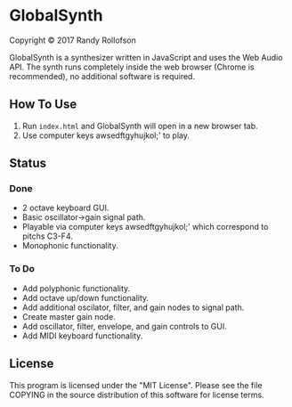 # GlobalSynth
Copyright © 2017 Randy Rollofson

GlobalSynth is a synthesizer written in JavaScript and uses the Web Audio API. The synth runs completely inside the web browser (Chrome is recommended), no additional software is required. 

## How To Use
1. Run `index.html` and GlobalSynth will open in a new browser tab.
2. Use computer keys awsedftgyhujkol;' to play.

## Status
### Done
* 2 octave keyboard GUI.
* Basic oscillator->gain signal path.
* Playable via computer keys awsedftgyhujkol;' which correspond to pitchs C3-F4.
* Monophonic functionality.
### To Do
* Add polyphonic functionality.
* Add octave up/down functionality.
* Add additional oscilator, filter, and gain nodes to signal path.
* Create master gain node.
* Add oscillator, filter, envelope, and gain controls to GUI.
* Add MIDI keyboard functionality.

## License
This program is licensed under the "MIT License". Please see the file COPYING in the source distribution of this software for license terms.
